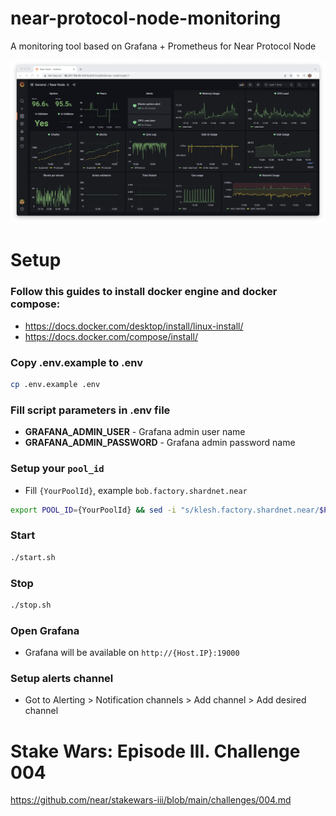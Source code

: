 # near-protocol-node-monitoring
A monitoring tool based on Grafana + Prometheus for Near Protocol Node

![Grafana dasboard](./screenshots/image1.png "Grafana dasboard image")

# Setup

### Follow this guides to install docker engine and docker compose:
- https://docs.docker.com/desktop/install/linux-install/
- https://docs.docker.com/compose/install/

### Copy .env.example to .env
```sh
cp .env.example .env
```

### Fill script parameters in .env file
- **GRAFANA_ADMIN_USER** - Grafana admin user name
- **GRAFANA_ADMIN_PASSWORD** - Grafana admin password name

### Setup your `pool_id`
- Fill `{YourPoolId}`, example `bob.factory.shardnet.near` 
```sh
export POOL_ID={YourPoolId} && sed -i "s/klesh.factory.shardnet.near/$POOL_ID/g" ./grafana/dashboards/near-node-alerts.json
```

### Start
```sh
./start.sh
```

### Stop
```sh
./stop.sh
```

### Open Grafana
- Grafana will be available on `http://{Host.IP}:19000`

### Setup alerts channel
- Got to Alerting > Notification channels > Add channel > Add desired channel

# Stake Wars: Episode III. Challenge 004
https://github.com/near/stakewars-iii/blob/main/challenges/004.md

